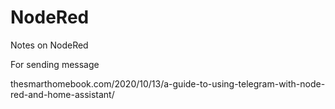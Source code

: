 # NodeRed
Notes on NodeRed


For sending message

thesmarthomebook.com/2020/10/13/a-guide-to-using-telegram-with-node-red-and-home-assistant/



